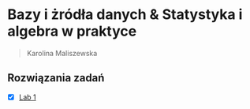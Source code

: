# Bazy i żródła danych & Statystyka i algebra w praktyce 
> Karolina Maliszewska
## Rozwiązania zadań
- [x] [Lab 1](Lab1)
